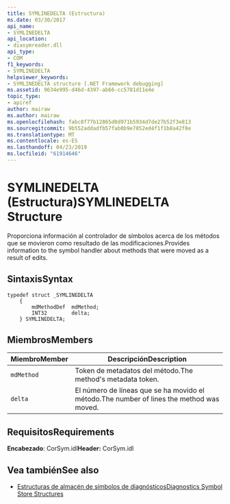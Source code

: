```yaml
---
title: SYMLINEDELTA (Estructura)
ms.date: 03/30/2017
api_name:
- SYMLINEDELTA
api_location:
- diasymreader.dll
api_type:
- COM
f1_keywords:
- SYMLINEDELTA
helpviewer_keywords:
- SYMLINEDELTA structure [.NET Framework debugging]
ms.assetid: 9634e995-d46d-4397-ab66-cc5781d11e4e
topic_type:
- apiref
author: mairaw
ms.author: mairaw
ms.openlocfilehash: fabc8f77b12865d0d971b5934d7de27b52f3e813
ms.sourcegitcommit: 9b552addadfb57fab0b9e7852ed4f1f1b8a42f8e
ms.translationtype: MT
ms.contentlocale: es-ES
ms.lasthandoff: 04/23/2019
ms.locfileid: "61914646"
---
```

# <a name="symlinedelta-structure"></a><span data-ttu-id="b1a4f-102">SYMLINEDELTA (Estructura)</span><span class="sxs-lookup"><span data-stu-id="b1a4f-102">SYMLINEDELTA Structure</span></span>
<span data-ttu-id="b1a4f-103">Proporciona información al controlador de símbolos acerca de los métodos que se movieron como resultado de las modificaciones.</span><span class="sxs-lookup"><span data-stu-id="b1a4f-103">Provides information to the symbol handler about methods that were moved as a result of edits.</span></span>  
  
## <a name="syntax"></a><span data-ttu-id="b1a4f-104">Sintaxis</span><span class="sxs-lookup"><span data-stu-id="b1a4f-104">Syntax</span></span>  
  
```  
typedef struct _SYMLINEDELTA  
    {  
        mdMethodDef  mdMethod;  
        INT32        delta;  
    } SYMLINEDELTA;  
```  
  
## <a name="members"></a><span data-ttu-id="b1a4f-105">Miembros</span><span class="sxs-lookup"><span data-stu-id="b1a4f-105">Members</span></span>  
  
|<span data-ttu-id="b1a4f-106">Miembro</span><span class="sxs-lookup"><span data-stu-id="b1a4f-106">Member</span></span>|<span data-ttu-id="b1a4f-107">Descripción</span><span class="sxs-lookup"><span data-stu-id="b1a4f-107">Description</span></span>|  
|------------|-----------------|  
|`mdMethod`|<span data-ttu-id="b1a4f-108">Token de metadatos del método.</span><span class="sxs-lookup"><span data-stu-id="b1a4f-108">The method's metadata token.</span></span>|  
|`delta`|<span data-ttu-id="b1a4f-109">El número de líneas que se ha movido el método.</span><span class="sxs-lookup"><span data-stu-id="b1a4f-109">The number of lines the method was moved.</span></span>|  
  
## <a name="requirements"></a><span data-ttu-id="b1a4f-110">Requisitos</span><span class="sxs-lookup"><span data-stu-id="b1a4f-110">Requirements</span></span>  
 <span data-ttu-id="b1a4f-111">**Encabezado**: CorSym.idl</span><span class="sxs-lookup"><span data-stu-id="b1a4f-111">**Header:** CorSym.idl</span></span>  
  
## <a name="see-also"></a><span data-ttu-id="b1a4f-112">Vea también</span><span class="sxs-lookup"><span data-stu-id="b1a4f-112">See also</span></span>

- [<span data-ttu-id="b1a4f-113">Estructuras de almacén de símbolos de diagnósticos</span><span class="sxs-lookup"><span data-stu-id="b1a4f-113">Diagnostics Symbol Store Structures</span></span>](../../../../docs/framework/unmanaged-api/diagnostics/diagnostics-symbol-store-structures.md)
